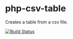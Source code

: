 # php-csv-table
Creates a table from a csv file.

[![Build Status](https://travis-ci.org/corycollier/php-csv.svg?branch=master)](https://travis-ci.org/corycollier/php-csv)
